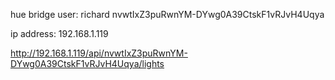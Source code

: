 hue bridge user:
richard
nvwtIxZ3puRwnYM-DYwg0A39CtskF1vRJvH4Uqya

ip address:
192.168.1.119

http://192.168.1.119/api/nvwtIxZ3puRwnYM-DYwg0A39CtskF1vRJvH4Uqya/lights